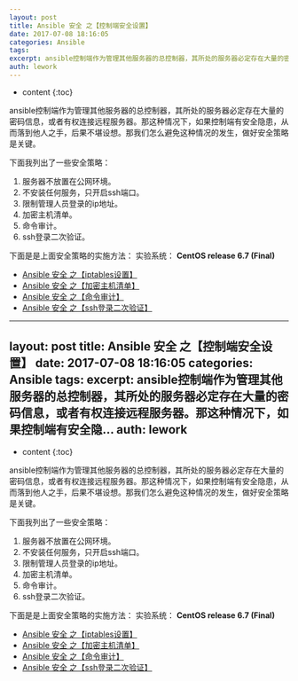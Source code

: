 ```yaml
---
layout: post
title: Ansible 安全 之【控制端安全设置】
date: 2017-07-08 18:16:05
categories: Ansible
tags:
excerpt: ansible控制端作为管理其他服务器的总控制器，其所处的服务器必定存在大量的密码信息，或者有权连接远程服务器。那这种情况下，如果控制端有安全隐...
auth: lework
---
```

* content
{:toc}

ansible控制端作为管理其他服务器的总控制器，其所处的服务器必定存在大量的密码信息，或者有权连接远程服务器。那这种情况下，如果控制端有安全隐患，从而落到他人之手，后果不堪设想。那我们怎么避免这种情况的发生，做好安全策略是关键。

下面我列出了一些安全策略：
1. 服务器不放置在公网环境。
2. 不安装任何服务，只开启ssh端口。
3. 限制管理人员登录的ip地址。
4. 加密主机清单。
5. 命令审计。
6. ssh登录二次验证。


下面是是上面安全策略的实施方法：
实验系统： **CentOS release 6.7 (Final)**

- [Ansible 安全 之【iptables设置】](http://www.jianshu.com/p/ebe7a85579e4)
- [Ansible 安全 之【加密主机清单】](http://www.jianshu.com/p/7f29993e13a9)
- [Ansible 安全 之【命令审计】](http://www.jianshu.com/p/793e54e7e5d5)
- [Ansible 安全 之【ssh登录二次验证】](http://www.jianshu.com/p/2c7d99ada982)
---
layout: post
title: Ansible 安全 之【控制端安全设置】
date: 2017-07-08 18:16:05
categories: Ansible
tags:
excerpt: ansible控制端作为管理其他服务器的总控制器，其所处的服务器必定存在大量的密码信息，或者有权连接远程服务器。那这种情况下，如果控制端有安全隐...
auth: lework
---
* content
{:toc}

ansible控制端作为管理其他服务器的总控制器，其所处的服务器必定存在大量的密码信息，或者有权连接远程服务器。那这种情况下，如果控制端有安全隐患，从而落到他人之手，后果不堪设想。那我们怎么避免这种情况的发生，做好安全策略是关键。

下面我列出了一些安全策略：
1. 服务器不放置在公网环境。
2. 不安装任何服务，只开启ssh端口。
3. 限制管理人员登录的ip地址。
4. 加密主机清单。
5. 命令审计。
6. ssh登录二次验证。


下面是是上面安全策略的实施方法：
实验系统： **CentOS release 6.7 (Final)**

- [Ansible 安全 之【iptables设置】](http://www.jianshu.com/p/ebe7a85579e4)
- [Ansible 安全 之【加密主机清单】](http://www.jianshu.com/p/7f29993e13a9)
- [Ansible 安全 之【命令审计】](http://www.jianshu.com/p/793e54e7e5d5)
- [Ansible 安全 之【ssh登录二次验证】](http://www.jianshu.com/p/2c7d99ada982)
